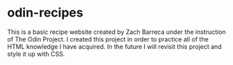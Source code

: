 # odin-recipes

This is a basic recipe website created by Zach Barreca under the 
instruction of The Odin Project. I created this project in order to
practice all of the HTML knowledge I have acquired. In the future I
will revisit this project and style it up with CSS.